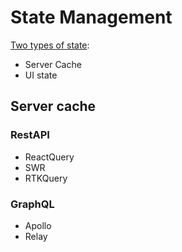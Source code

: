 # State Management

[Two types of state](https://kentcdodds.com/blog/application-state-management-with-react#server-cache-vs-ui-state):

- Server Cache
- UI state

## Server cache

### RestAPI

- ReactQuery
- SWR
- RTKQuery

### GraphQL

- Apollo
- Relay

